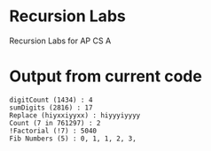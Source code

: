 # Recursion Labs
Recursion Labs for AP CS A

# Output from current code
```Exp (5^6) : 15625
digitCount (1434) : 4
sumDigits (2816) : 17
Replace (hiyxxiyyxx) : hiyyyiyyyy
Count (7 in 761297) : 2
!Factorial (!7) : 5040
Fib Numbers (5) : 0, 1, 1, 2, 3, 
